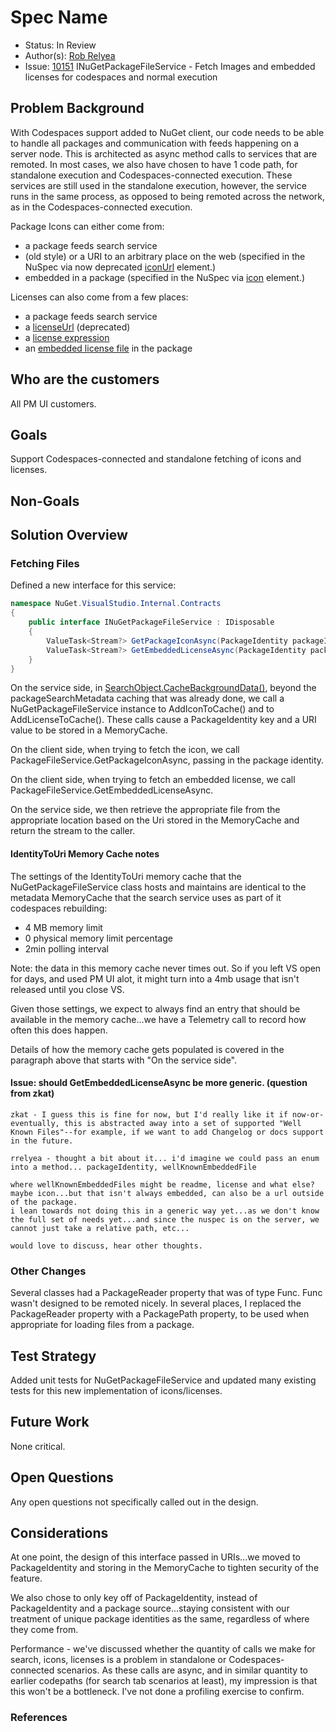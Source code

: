 
# Spec Name

* Status: In Review
* Author(s): [Rob Relyea](https://github.com/rrelyea)
* Issue: [10151](https://github.com/NuGet/Home/issues/10151) INuGetPackageFileService - Fetch Images and embedded licenses for codespaces and normal execution

## Problem Background

With Codespaces support added to NuGet client, our code needs to be able to handle all packages and communication with feeds happening on a server node. This is architected as async method calls to services that are remoted. In most cases, we also have chosen to have 1 code path, for standalone execution and Codespaces-connected execution. These services are still used in the standalone execution, however, the service runs in the same process, as opposed to being remoted across the network, as in the Codespaces-connected execution.

Package Icons can either come from:
- a package feeds search service
- (old style) or a URI to an arbitrary place on the web (specified in the NuSpec via now deprecated [iconUrl](https://docs.microsoft.com/en-us/nuget/reference/nuspec#iconurl) element.)
- embedded in a package (specified in the NuSpec via [icon](https://docs.microsoft.com/en-us/nuget/reference/nuspec#icon) element.)

Licenses can also come from a few places:
- a package feeds search service
- a [licenseUrl](https://docs.microsoft.com/en-us/nuget/reference/nuspec#licenseurl) (deprecated)
- a [license expression](https://docs.microsoft.com/en-us/nuget/reference/nuspec#license)
- an [embedded license file](https://docs.microsoft.com/en-us/nuget/reference/nuspec#license) in the package

## Who are the customers

All PM UI customers.

## Goals

Support Codespaces-connected and standalone fetching of icons and licenses.

## Non-Goals

## Solution Overview

### Fetching Files
Defined a new interface for this service:

```C#
namespace NuGet.VisualStudio.Internal.Contracts
{
    public interface INuGetPackageFileService : IDisposable
    {
        ValueTask<Stream?> GetPackageIconAsync(PackageIdentity packageIdentity, CancellationToken cancellationToken);
        ValueTask<Stream?> GetEmbeddedLicenseAsync(PackageIdentity packageIdentity, CancellationToken cancellationToken);
    }
}
```

On the service side, in [SearchObject.CacheBackgroundData()](https://github.com/NuGet/NuGet.Client/blob/b5b44526dea0379ebd6c8e51e8a041c06d5845ca/src/NuGet.Clients/NuGet.PackageManagement.VisualStudio/Services/SearchObject.cs#L218-L236), beyond the packageSearchMetadata caching that was already done, we call a NuGetPackageFileService instance to AddIconToCache() and to AddLicenseToCache(). These calls cause a PackageIdentity key and a URI value to be stored in a MemoryCache.

On the client side, when trying to fetch the icon, we call PackageFileService.GetPackageIconAsync, passing in the package identity.

On the client side, when trying to fetch an embedded license, we call PackageFileService.GetEmbeddedLicenseAsync.

On the service side, we then retrieve the appropriate file from the appropriate location based on the Uri stored in the MemoryCache and return the stream to the caller.

#### IdentityToUri Memory Cache notes

The settings of the IdentityToUri memory cache that the NuGetPackageFileService class hosts and maintains are identical to the metadata MemoryCache that the search service uses as part of it codespaces rebuilding:
- 4 MB memory limit
- 0 physical memory limit percentage
- 2min polling interval

Note: the data in this memory cache never times out. So if you left VS open for days, and used PM UI alot, it might turn into a 4mb usage that isn't released until you close VS.

Given those settings, we expect to always find an entry that should be available in the memory cache...we have a Telemetry call to record how often this does happen.

Details of how the memory cache gets populated is covered in the paragraph above that starts with "On the service side".

#### Issue: should GetEmbeddedLicenseAsync be more generic. (question from zkat)
    zkat - I guess this is fine for now, but I'd really like it if now-or-eventually, this is abstracted away into a set of supported "Well Known Files"--for example, if we want to add Changelog or docs support in the future.

    rrelyea - thought a bit about it... i'd imagine we could pass an enum into a method... packageIdentity, wellKnownEmbeddedFile

    where wellKnownEmbeddedFiles might be readme, license and what else?
    maybe icon...but that isn't always embedded, can also be a url outside of the package.
    i lean towards not doing this in a generic way yet...as we don't know the full set of needs yet...and since the nuspec is on the server, we cannot just take a relative path, etc...

    would love to discuss, hear other thoughts.

### Other Changes

Several classes had a PackageReader property that was of type Func<PackageReader>.
Func<PackageReader> wasn't designed to be remoted nicely. In several places, I replaced the PackageReader property with a PackagePath property, to be used when appropriate for loading files from a package.

## Test Strategy

Added unit tests for NuGetPackageFileService and updated many existing tests for this new implementation of icons/licenses.

## Future Work

None critical.

## Open Questions

Any open questions not specifically called out in the design.

## Considerations

At one point, the design of this interface passed in URIs...we moved to PackageIdentity and storing in the MemoryCache to tighten security of the feature.

We also chose to only key off of PackageIdentity, instead of PackageIdentity and a package source...staying consistent with our treatment of unique package identities as the same, regardless of where they come from.

Performance - we've discussed whether the quantity of calls we make for search, icons, licenses is a problem in standalone or Codespaces-connected scenarios. As these calls are async, and in similar quantity to earlier codepaths (for search tab scenarios at least), my impression is that this won't be a bottleneck. I've not done a profiling exercise to confirm.

### References
